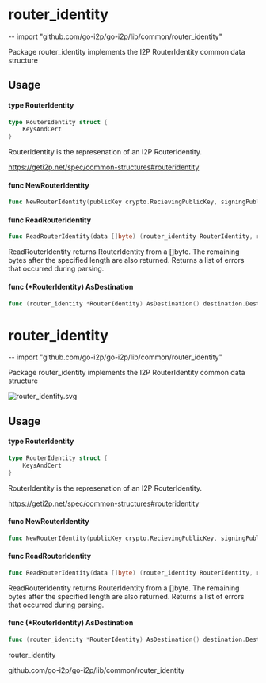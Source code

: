 # router_identity
--
    import "github.com/go-i2p/go-i2p/lib/common/router_identity"

Package router_identity implements the I2P RouterIdentity common data structure

## Usage

#### type RouterIdentity

```go
type RouterIdentity struct {
	KeysAndCert
}
```

RouterIdentity is the represenation of an I2P RouterIdentity.

https://geti2p.net/spec/common-structures#routeridentity

#### func  NewRouterIdentity

```go
func NewRouterIdentity(publicKey crypto.RecievingPublicKey, signingPublicKey crypto.SigningPublicKey, cert certificate.Certificate, padding []byte) (*RouterIdentity, error)
```

#### func  ReadRouterIdentity

```go
func ReadRouterIdentity(data []byte) (router_identity RouterIdentity, remainder []byte, err error)
```
ReadRouterIdentity returns RouterIdentity from a []byte. The remaining bytes
after the specified length are also returned. Returns a list of errors that
occurred during parsing.

#### func (*RouterIdentity) AsDestination

```go
func (router_identity *RouterIdentity) AsDestination() destination.Destination
```

# router_identity
--
    import "github.com/go-i2p/go-i2p/lib/common/router_identity"

Package router_identity implements the I2P RouterIdentity common data structure

![router_identity.svg](router_identity)

## Usage

#### type RouterIdentity

```go
type RouterIdentity struct {
	KeysAndCert
}
```

RouterIdentity is the represenation of an I2P RouterIdentity.

https://geti2p.net/spec/common-structures#routeridentity

#### func  NewRouterIdentity

```go
func NewRouterIdentity(publicKey crypto.RecievingPublicKey, signingPublicKey crypto.SigningPublicKey, cert certificate.Certificate, padding []byte) (*RouterIdentity, error)
```

#### func  ReadRouterIdentity

```go
func ReadRouterIdentity(data []byte) (router_identity RouterIdentity, remainder []byte, err error)
```
ReadRouterIdentity returns RouterIdentity from a []byte. The remaining bytes
after the specified length are also returned. Returns a list of errors that
occurred during parsing.

#### func (*RouterIdentity) AsDestination

```go
func (router_identity *RouterIdentity) AsDestination() destination.Destination
```



router_identity

github.com/go-i2p/go-i2p/lib/common/router_identity
